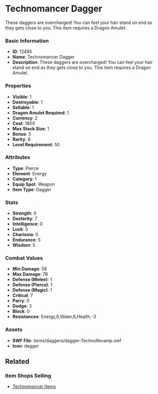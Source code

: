 # Technomancer Dagger

These daggers are overcharged! You can feel your hair stand on end as they gets close to you. This item requires a Dragon Amulet.

### Basic Information

- **ID**: 12495
- **Name**: Technomancer Dagger
- **Description**: These daggers are overcharged! You can feel your hair stand on end as they gets close to you. This item requires a Dragon Amulet.

### Properties

- **Visible**: 1
- **Destroyable**: 1
- **Sellable**: 1
- **Dragon Amulet Required**: 1
- **Currency**: 2
- **Cost**: 1800
- **Max Stack Size**: 1
- **Bonus**: 5
- **Rarity**: 8
- **Level Requirement**: 50

### Attributes

- **Type**: Pierce
- **Element**: Energy
- **Category**: 1
- **Equip Spot**: Weapon
- **Item Type**: Dagger

### Stats

- **Strength**: 0
- **Dexterity**: 7
- **Intelligence**: 0
- **Luck**: 0
- **Charisma**: 0
- **Endurance**: 5
- **Wisdom**: 5

### Combat Values

- **Min Damage**: 58
- **Max Damage**: 78
- **Defense (Melee)**: 1
- **Defense (Pierce)**: 1
- **Defense (Magic)**: 1
- **Critical**: 7
- **Parry**: 0
- **Dodge**: 3
- **Block**: 0
- **Resistances**: Energy,6,Water,6,Health,-3

### Assets

- **SWF File**: items/daggers/dagger-TechnoRevamp.swf
- **Icon**: dagger

## Related

### Item Shops Selling

- [Technomancer Items](../item-shops/413-technomancer-items.md)

